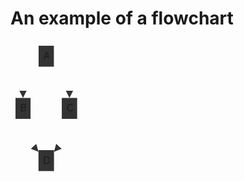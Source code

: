 # An example of a flowchart

<svg xmlns="http://www.w3.org/2000/svg" aria-roledescription="flowchart-v2" style="max-width:114.625px;font-family:&quot;trebuchet ms&quot;,verdana,arial,sans-serif;font-size:16px;fill:#333" viewBox="-8 -8 114.625 216.5"><style></style><marker id="flowchart-pointEnd" class="marker flowchart" markerHeight="12" markerUnits="userSpaceOnUse" markerWidth="12" orient="auto" refX="10" refY="5" viewBox="0 0 10 10"><path d="m0 0 10 5-10 5z" class="arrowMarkerPath" style="stroke-width:1;stroke-dasharray:1,0"/></marker><marker id="flowchart-pointStart" class="marker flowchart" markerHeight="12" markerUnits="userSpaceOnUse" markerWidth="12" orient="auto" refX="0" refY="5" viewBox="0 0 10 10"><path d="m0 5 10 5V0z" class="arrowMarkerPath" style="stroke-width:1;stroke-dasharray:1,0"/></marker><marker id="flowchart-circleEnd" class="marker flowchart" markerHeight="11" markerUnits="userSpaceOnUse" markerWidth="11" orient="auto" refX="11" refY="5" viewBox="0 0 10 10"><circle cx="5" cy="5" r="5" class="arrowMarkerPath" style="stroke-width:1;stroke-dasharray:1,0"/></marker><marker id="flowchart-circleStart" class="marker flowchart" markerHeight="11" markerUnits="userSpaceOnUse" markerWidth="11" orient="auto" refX="-1" refY="5" viewBox="0 0 10 10"><circle cx="5" cy="5" r="5" class="arrowMarkerPath" style="stroke-width:1;stroke-dasharray:1,0"/></marker><marker id="flowchart-crossEnd" class="marker cross flowchart" markerHeight="11" markerUnits="userSpaceOnUse" markerWidth="11" orient="auto" refX="12" refY="5.2" viewBox="0 0 11 11"><path d="m1 1 9 9m0-9-9 9" class="arrowMarkerPath" style="stroke-width:2;stroke-dasharray:1,0"/></marker><marker id="flowchart-crossStart" class="marker cross flowchart" markerHeight="11" markerUnits="userSpaceOnUse" markerWidth="11" orient="auto" refX="-1" refY="5.2" viewBox="0 0 11 11"><path d="m1 1 9 9m0-9-9 9" class="arrowMarkerPath" style="stroke-width:2;stroke-dasharray:1,0"/></marker><g class="root"><g class="edgePaths"><path id="L-A-B-0" marker-end="url(#flowchart-pointEnd)" d="m36.965 30.48-4.156 4.67c-4.157 4.67-12.47 14.01-16.625 22.847-4.157 8.836-4.157 17.17-4.157 21.336V83.5" class="edge-thickness-normal edge-pattern-solid flowchart-link LS-A LE-B" style="fill:none"/><path id="L-A-C-0" marker-end="url(#flowchart-pointEnd)" d="m61.402 30.48 4.157 4.67c4.156 4.67 12.468 14.01 16.625 22.847 4.156 8.836 4.156 17.17 4.156 21.336V83.5" class="edge-thickness-normal edge-pattern-solid flowchart-link LS-A LE-C" style="fill:none"/><path id="L-B-D-0" marker-end="url(#flowchart-pointEnd)" d="M12.027 117v4.167c0 4.166 0 12.5 4.125 21.301 4.125 8.802 12.375 18.072 16.5 22.707l4.125 4.635" class="edge-thickness-normal edge-pattern-solid flowchart-link LS-B LE-D" style="fill:none"/><path id="L-C-D-0" marker-end="url(#flowchart-pointEnd)" d="M86.34 117v4.167c0 4.166 0 12.5-4.125 21.301-4.125 8.802-12.375 18.072-16.5 22.707l-4.125 4.635" class="edge-thickness-normal edge-pattern-solid flowchart-link LS-C LE-D" style="fill:none"/></g><g class="edgeLabels"><g class="edgeLabel"><foreignObject width="0" height="0" class="label"><div xmlns="http://www.w3.org/1999/xhtml" style="display:inline-block;white-space:nowrap"><span class="edgeLabel"/></div></foreignObject></g><g class="edgeLabel"><foreignObject width="0" height="0" class="label"><div xmlns="http://www.w3.org/1999/xhtml" style="display:inline-block;white-space:nowrap"><span class="edgeLabel"/></div></foreignObject></g><g class="edgeLabel"><foreignObject width="0" height="0" class="label"><div xmlns="http://www.w3.org/1999/xhtml" style="display:inline-block;white-space:nowrap"><span class="edgeLabel"/></div></foreignObject></g><g class="edgeLabel"><foreignObject width="0" height="0" class="label"><div xmlns="http://www.w3.org/1999/xhtml" style="display:inline-block;white-space:nowrap"><span class="edgeLabel"/></div></foreignObject></g></g><g class="nodes"><g id="flowchart-A-16" class="node default default" transform="translate(49.184 16.75)"><rect width="24.438" height="33.5" x="-12.219" y="-16.75" class="basic label-container" rx="0" ry="0"/><foreignObject width="9.438" height="18.5" class="label" transform="translate(-4.719 -9.25)"><div xmlns="http://www.w3.org/1999/xhtml" style="display:inline-block;white-space:nowrap"><span class="nodeLabel">A</span></div></foreignObject></g><g id="flowchart-B-17" class="node default default" transform="translate(12.027 100.25)"><rect width="24.055" height="33.5" x="-12.027" y="-16.75" class="basic label-container" rx="0" ry="0"/><foreignObject width="9.055" height="18.5" class="label" transform="translate(-4.527 -9.25)"><div xmlns="http://www.w3.org/1999/xhtml" style="display:inline-block;white-space:nowrap"><span class="nodeLabel">B</span></div></foreignObject></g><g id="flowchart-C-19" class="node default default" transform="translate(86.34 100.25)"><rect width="24.57" height="33.5" x="-12.285" y="-16.75" class="basic label-container" rx="0" ry="0"/><foreignObject width="9.57" height="18.5" class="label" transform="translate(-4.785 -9.25)"><div xmlns="http://www.w3.org/1999/xhtml" style="display:inline-block;white-space:nowrap"><span class="nodeLabel">C</span></div></foreignObject></g><g id="flowchart-D-21" class="node default default" transform="translate(49.184 183.75)"><rect width="24.813" height="33.5" x="-12.406" y="-16.75" class="basic label-container" rx="0" ry="0"/><foreignObject width="9.813" height="18.5" class="label" transform="translate(-4.906 -9.25)"><div xmlns="http://www.w3.org/1999/xhtml" style="display:inline-block;white-space:nowrap"><span class="nodeLabel">D</span></div></foreignObject></g></g></g></svg>
